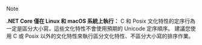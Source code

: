 > [!NOTE]
> **.NET Core 僅在 Linux 和 macOS 系統上執行：** C 和 Posix 文化特性的定序行為一定是區分大小寫，這些文化特性不會使用預期的 Unicode 定序順序。 建議您使用 C 或 Posix 以外的文化特性來執行區分文化特性、不區分大小寫的排序作業。  